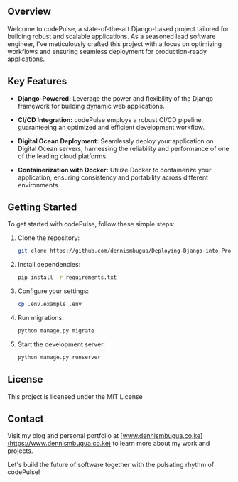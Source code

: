 ## Overview

Welcome to codePulse, a state-of-the-art Django-based project tailored for building robust and scalable applications. As a seasoned lead software engineer, I've meticulously crafted this project with a focus on optimizing workflows and ensuring seamless deployment for production-ready applications.

## Key Features

- **Django-Powered:** Leverage the power and flexibility of the Django framework for building dynamic web applications.

- **CI/CD Integration:** codePulse employs a robust CI/CD pipeline, guaranteeing an optimized and efficient development workflow.

- **Digital Ocean Deployment:** Seamlessly deploy your application on Digital Ocean servers, harnessing the reliability and performance of one of the leading cloud platforms.

- **Containerization with Docker:** Utilize Docker to containerize your application, ensuring consistency and portability across different environments.

## Getting Started

To get started with codePulse, follow these simple steps:

1. Clone the repository:
   ```bash
   git clone https://github.com/dennismbugua/Deploying-Django-into-Production-with-K8-Docker-and-GitHub-Actions.git
   ```

2. Install dependencies:
   ```bash
   pip install -r requirements.txt
   ```

3. Configure your settings:
   ```bash
   cp .env.example .env
   ```

4. Run migrations:
   ```bash
   python manage.py migrate
   ```

5. Start the development server:
   ```bash
   python manage.py runserver
   ```

## License

This project is licensed under the MIT License 

## Contact

Visit my blog and personal portfolio at [www.dennismbugua.co.ke](https://www.dennismbugua.co.ke) to learn more about my work and projects.

Let's build the future of software together with the pulsating rhythm of codePulse!
